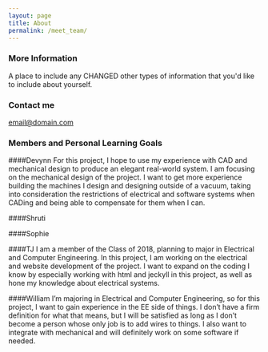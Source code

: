 ```yaml
---
layout: page
title: About
permalink: /meet_team/
---
```


### More Information

A place to include any CHANGED other types of information that you'd like to include about yourself.

### Contact me

[email@domain.com](mailto:email@domain.com)

### Members and Personal Learning Goals

####Devynn
For this project, I hope to use my experience with CAD and mechanical design to produce an elegant real-world system. I am focusing on the mechanical design of the project. I want to get more experience building the machines I design and designing outside of a vacuum, taking into consideration the restrictions of electrical and software systems when CADing and being able to compensate for them when I can.

####Shruti

####Sophie

####TJ
I am a member of the Class of 2018, planning to major in Electrical and Computer Engineering. In this project, I am working on the electrical and website development of the project. I want to expand on the coding I know by especially working with html and jeckyll in this project, as well as hone my knowledge about electrical systems.

####William 
I’m majoring in Electrical and Computer Engineering, so for this project, I want to gain experience in the EE side of things. I don’t have a firm definition for what that means, but I will be satisfied as long as I don’t become a person whose only job is to add wires to things. I also want to integrate with mechanical and will definitely work on some software if needed.

